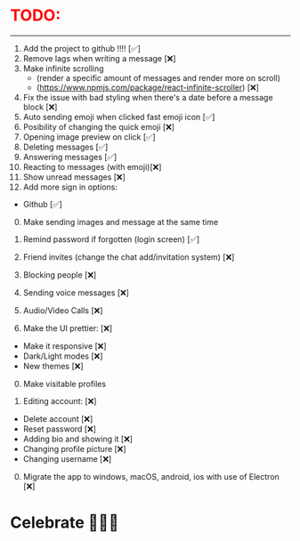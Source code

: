 <h1 style="color: #ff0000">TODO:</h1>
<hr>

1. Add the project to github !!!! [✅]
2. Remove lags when writing a message [❌]
3. Make infinite scrolling
   - (render a specific amount of messages and render more on scroll)
   - (https://www.npmjs.com/package/react-infinite-scroller) [❌]
4. Fix the issue with bad styling when there's a date before a message block [❌]
5. Auto sending emoji when clicked fast emoji icon [✅]
6. Posibility of changing the quick emoji [❌]
7. Opening image preview on click [✅]
8. Deleting messages [✅]
9. Answering messages [✅]
10. Reacting to messages (with emoji)[❌]
11. Show unread messages [❌]
12. Add more sign in options:

- Github [✅]

0. Make sending images and message at the same time

1. Remind password if forgotten (login screen) [✅]
2. Friend invites (change the chat add/invitation system) [❌]
3. Blocking people [❌]
4. Sending voice messages [❌]
5. Audio/Video Calls [❌]

6. Make the UI prettier: [❌]

- Make it responsive [❌]
- Dark/Light modes [❌]
- New themes [❌]

0. Make visitable profiles

1. Editing account: [❌]

- Delete account [❌]
- Reset password [❌]
- Adding bio and showing it [❌]
- Changing profile picture [❌]
- Changing username [❌]

0. Migrate the app to windows, macOS, android, ios with use of Electron [❌]

# Celebrate 🥳🥳🥳
